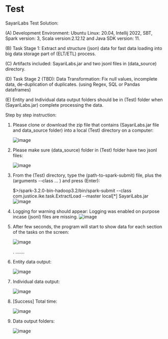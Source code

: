 # Test
SayariLabs Test Solution:

(A) Development Environment: Ubuntu Linux: 20.04, Intellij 2022, SBT, Spark version: 3, Scala version:2.12.12 and Java SDK version: 11.

(B) Task Stage 1: Extract and structure (json) data for fast data loading into big data storage part of (ELT/ETL) process.

(C) Artifacts included: SayariLabs.jar and two jsonl files in (data_source) directory.

(D) Task Stage 2 (TBD): Data Transformation: Fix null values, incomplete data, de-duplication of duplicates. (using Regex, SQL or Pandas dataframes)

(E) Entity and Individual data output folders should be in (Test) folder when (SayariLabs.jar) complete processing the data.

Step by step instruction:

1. Please clone or download the zip file that contains (SayariLabs.jar file and data_source folder) into a local (Test) directory on a computer: 
 
   ![image](https://user-images.githubusercontent.com/106841986/171950523-71c278ea-47e5-4f02-9940-cb6e220f3905.png)
 
2. Please make sure (data_source) folder in (Test) folder have two jsonl files:

   ![image](https://user-images.githubusercontent.com/106841986/171950753-d7bfe74b-a16f-45fa-b990-aab6d9260536.png)
 
3. From the (Test) directory, type the (path-to-spark-submit) file, plus the (arguments --class ... ) and press (Enter):
   
   $>/spark-3.2.0-bin-hadoop3.2/bin/spark-submit   --class com.justice.ike.task.ExtractLoad --master local[*] SayariLabs.jar 
  ![image](https://user-images.githubusercontent.com/106841986/171951026-e46f26da-6c3f-4ef8-8e2a-54c3f922b3bf.png)

4. Logging for warning should appear: Logging was enabled on purpose incase (jsonl) files are missing.
   ![image](https://user-images.githubusercontent.com/106841986/171953955-4998b373-a04a-4957-a6b5-c0cbec35315a.png)

5. After few seconds, the program will start to show data for each section of the tasks on the screen: 

   ![image](https://user-images.githubusercontent.com/106841986/171954395-82ab207d-1117-4157-9b42-b5a017349816.png)

   . .......

6. Entity data output: 

   ![image](https://user-images.githubusercontent.com/106841986/171954522-89d30096-2cc5-4170-89d2-08786258d948.png)

7. Individual data output: 

   ![image](https://user-images.githubusercontent.com/106841986/171965470-6df170dc-f1b2-43ec-94a0-9fa3cc9b667e.png)

 
8.  [Success] Total time: 

     ![image](https://user-images.githubusercontent.com/106841986/171955282-eebb47e3-600f-46b7-9232-47c3c8b2723b.png)
     
9. Data output folders:

   ![image](https://user-images.githubusercontent.com/106841986/171967151-0bdd1322-8f02-4af2-a0ff-96fc15d1ae9f.png)









